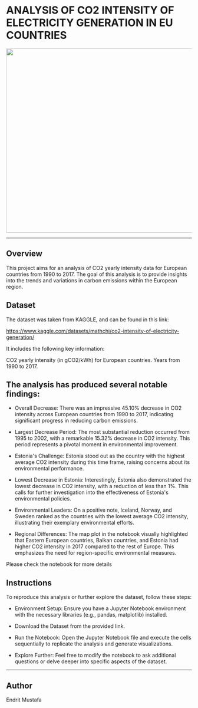 # ANALYSIS OF CO2 INTENSITY OF ELECTRICITY GENERATION IN EU COUNTRIES

<img src="https://iea.imgix.net/69f767b9-6676-4345-a1ea-9dc410ae5990/GettyImages-1303511343.png?auto=compress%2Cformat&fit=min&q=80&rect=0%2C0%2C3991%2C2245&w=1220&fit=crop&fm=jpg&q=70&auto=format&h=686" width="700" height="500">

---

## Overview

This project aims for an analysis of CO2 yearly intensity data for European countries from 1990 to 2017. The goal of this analysis is to provide insights into the trends and variations in carbon emissions within the European region.

## Dataset
The dataset was taken from KAGGLE, and can be found in this link:

https://www.kaggle.com/datasets/mathchi/co2-intensity-of-electricity-generation/

It includes the following key information:

CO2 yearly intensity (in gCO2/kWh) for European countries.
Years from 1990 to 2017.

## The analysis has produced several notable findings:

* Overall Decrease: There was an impressive 45.10% decrease in CO2 intensity across European countries from 1990 to 2017, indicating significant progress in reducing carbon emissions.

* Largest Decrease Period: The most substantial reduction occurred from 1995 to 2002, with a remarkable 15.32% decrease in CO2 intensity. This period represents a pivotal moment in environmental improvement.

* Estonia's Challenge: Estonia stood out as the country with the highest average CO2 intensity during this time frame, raising concerns about its environmental performance.

* Lowest Decrease in Estonia: Interestingly, Estonia also demonstrated the lowest decrease in CO2 intensity, with a reduction of less than 1%. This calls for further investigation into the effectiveness of Estonia's environmental policies.

* Environmental Leaders: On a positive note, Iceland, Norway, and Sweden ranked as the countries with the lowest average CO2 intensity, illustrating their exemplary environmental efforts.

* Regional Differences: The map plot in the notebook visually highlighted that Eastern European countries, Balkan countries, and Estonia had higher CO2 intensity in 2017 compared to the rest of Europe. This emphasizes the need for region-specific environmental measures.

Please check the notebook for more details

## Instructions

To reproduce this analysis or further explore the dataset, follow these steps:

* Environment Setup: Ensure you have a Jupyter Notebook environment with the necessary libraries (e.g., pandas, matplotlib) installed.

* Download the Dataset from the provided link.

* Run the Notebook: Open the Jupyter Notebook file and execute the cells sequentially to replicate the analysis and generate visualizations.

* Explore Further: Feel free to modify the notebook to ask additional questions or delve deeper into specific aspects of the dataset.
---
## Author
Endrit Mustafa

